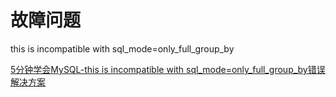 # 故障问题

this is incompatible with sql_mode=only_full_group_by

[5分钟学会MySQL-this is incompatible with sql_mode=only_full_group_by错误解决方案](https://blog.csdn.net/qq_42175986/article/details/82384160)
